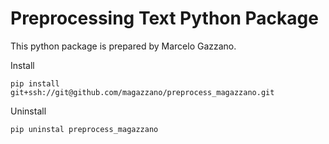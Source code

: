 # Preprocessing Text Python Package


This python package is prepared by Marcelo Gazzano.

Install

`pip install git+ssh://git@github.com/magazzano/preprocess_magazzano.git`

Uninstall

`pip uninstal preprocess_magazzano`